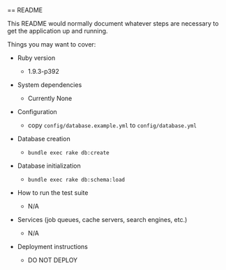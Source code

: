 == README

This README would normally document whatever steps are necessary to get the
application up and running.

Things you may want to cover:

* Ruby version
	* 1.9.3-p392

* System dependencies
	* Currently None
	
* Configuration
	* copy `config/database.example.yml` to `config/database.yml`

* Database creation
	* `bundle exec rake db:create`

* Database initialization
	* `bundle exec rake db:schema:load`

* How to run the test suite
	* N/A

* Services (job queues, cache servers, search engines, etc.)
	* N/A

* Deployment instructions
	* DO NOT DEPLOY